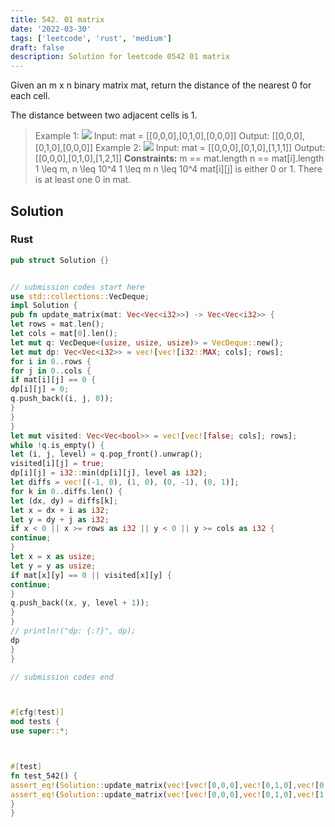 ```yaml
---
title: 542. 01 matrix
date: '2022-03-30'
tags: ['leetcode', 'rust', 'medium']
draft: false
description: Solution for leetcode 0542 01 matrix
---
```




Given an m x n binary matrix mat, return the distance of the nearest 0 for each cell.

The distance between two adjacent cells is 1.



>   Example 1:
>   ![](https://assets.leetcode.com/uploads/2021/04/24/01-1-grid.jpg)
>   Input: mat <TeX>=</TeX> [[0,0,0],[0,1,0],[0,0,0]]
>   Output: [[0,0,0],[0,1,0],[0,0,0]]
>   Example 2:
>   ![](https://assets.leetcode.com/uploads/2021/04/24/01-2-grid.jpg)
>   Input: mat <TeX>=</TeX> [[0,0,0],[0,1,0],[1,1,1]]
>   Output: [[0,0,0],[0,1,0],[1,2,1]]
**Constraints:**
>   	m <TeX>=</TeX><TeX>=</TeX> mat.length
>   	n <TeX>=</TeX><TeX>=</TeX> mat[i].length
>   	1 <TeX>\leq</TeX> m, n <TeX>\leq</TeX> 10^4
>   	1 <TeX>\leq</TeX> m  n <TeX>\leq</TeX> 10^4
>   	mat[i][j] is either 0 or 1.
>   	There is at least one 0 in mat.


## Solution


### Rust
```rust
pub struct Solution {}


// submission codes start here
use std::collections::VecDeque;
impl Solution {
pub fn update_matrix(mat: Vec<Vec<i32>>) -> Vec<Vec<i32>> {
let rows = mat.len();
let cols = mat[0].len();
let mut q: VecDeque<(usize, usize, usize)> = VecDeque::new();
let mut dp: Vec<Vec<i32>> = vec![vec![i32::MAX; cols]; rows];
for i in 0..rows {
for j in 0..cols {
if mat[i][j] == 0 {
dp[i][j] = 0;
q.push_back((i, j, 0));
}
}
}
let mut visited: Vec<Vec<bool>> = vec![vec![false; cols]; rows];
while !q.is_empty() {
let (i, j, level) = q.pop_front().unwrap();
visited[i][j] = true;
dp[i][j] = i32::min(dp[i][j], level as i32);
let diffs = vec![(-1, 0), (1, 0), (0, -1), (0, 1)];
for k in 0..diffs.len() {
let (dx, dy) = diffs[k];
let x = dx + i as i32;
let y = dy + j as i32;
if x < 0 || x >= rows as i32 || y < 0 || y >= cols as i32 {
continue;
}
let x = x as usize;
let y = y as usize;
if mat[x][y] == 0 || visited[x][y] {
continue;
}
q.push_back((x, y, level + 1));
}
}
// println!("dp: {:?}", dp);
dp
}
}

// submission codes end



#[cfg(test)]
mod tests {
use super::*;



#[test]
fn test_542() {
assert_eq!(Solution::update_matrix(vec![vec![0,0,0],vec![0,1,0],vec![0,0,0]]), vec![vec![0,0,0],vec![0,1,0],vec![0,0,0]]);
assert_eq!(Solution::update_matrix(vec![vec![0,0,0],vec![0,1,0],vec![1,1,1]]), vec![vec![0,0,0],vec![0,1,0],vec![1,2,1]]);
}
}

```
